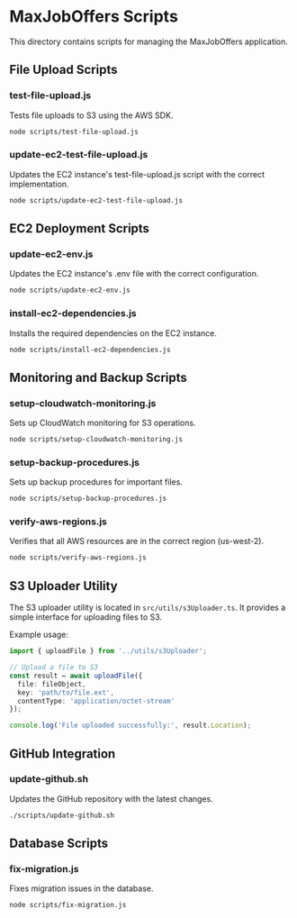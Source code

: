 # MaxJobOffers Scripts

This directory contains scripts for managing the MaxJobOffers application.

## File Upload Scripts

### test-file-upload.js

Tests file uploads to S3 using the AWS SDK.

```bash
node scripts/test-file-upload.js
```

### update-ec2-test-file-upload.js

Updates the EC2 instance's test-file-upload.js script with the correct implementation.

```bash
node scripts/update-ec2-test-file-upload.js
```

## EC2 Deployment Scripts

### update-ec2-env.js

Updates the EC2 instance's .env file with the correct configuration.

```bash
node scripts/update-ec2-env.js
```

### install-ec2-dependencies.js

Installs the required dependencies on the EC2 instance.

```bash
node scripts/install-ec2-dependencies.js
```

## Monitoring and Backup Scripts

### setup-cloudwatch-monitoring.js

Sets up CloudWatch monitoring for S3 operations.

```bash
node scripts/setup-cloudwatch-monitoring.js
```

### setup-backup-procedures.js

Sets up backup procedures for important files.

```bash
node scripts/setup-backup-procedures.js
```

### verify-aws-regions.js

Verifies that all AWS resources are in the correct region (us-west-2).

```bash
node scripts/verify-aws-regions.js
```

## S3 Uploader Utility

The S3 uploader utility is located in `src/utils/s3Uploader.ts`. It provides a simple interface for uploading files to S3.

Example usage:

```typescript
import { uploadFile } from '../utils/s3Uploader';

// Upload a file to S3
const result = await uploadFile({
  file: fileObject,
  key: 'path/to/file.ext',
  contentType: 'application/octet-stream'
});

console.log('File uploaded successfully:', result.Location);
```

## GitHub Integration

### update-github.sh

Updates the GitHub repository with the latest changes.

```bash
./scripts/update-github.sh
```

## Database Scripts

### fix-migration.js

Fixes migration issues in the database.

```bash
node scripts/fix-migration.js
```
